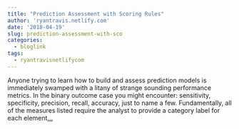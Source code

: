 ```yaml
---
title: "Prediction Assessment with Scoring Rules"
author: 'ryantravis.netlify.com'
date: '2018-04-19'
slug: prediction-assessment-with-sco
categories:
  - bloglink
tags:
  - ryantravisnetlifycom
---
```


Anyone trying to learn how to build and assess prediction models is immediately swamped with a litany of strange sounding performance metrics. In the binary outcome case you might encounter: sensitivity, specificity, precision, recall, accuracy, just to name a few. Fundamentally, all of the measures listed require the analyst to provide a category label for each element[... <i class="fas fa-external-link-alt"></i>](http://ryantravis.netlify.com/post/prediction-assessment/)

